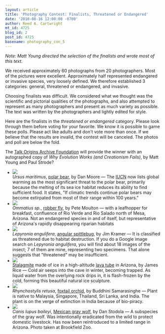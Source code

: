 ```yaml
---
layout: article
title: 'Photography Contest: Finalists, Threatened or Endangered'
date: '2010-08-16 12:00:00 -0700'
author: Reed A. Cartwright
mt_id: 4725
blog_id: 2
post_id: 4725
basename: photography_con_5
---
```

_Note: Matt Young directed the selection of the finalists and wrote most of this text._

We received approximately 60 photographs from 20 photographers.  Most of the pictures were excellent.  Approximately half represented endangered or invasive species, very loosely defined. We therefore established 3 categories: general, threatened or endangered, and invasive. 

Choosing finalists was difficult. We considered what we thought was the scientific and pictorial qualities of the photographs, and also attempted to represent as many photographers and present as much variety as possible. The text was written by the photographers and lightly edited for style.

Here are the finalists in the _threatened or endangered_ category.  Please look through them before voting for your favorite.  We know it is possible to game these polls.  Please act like adults and don't vote more than once.  If we believe that the results are invalid, the contest will be canceled.  The photos and poll are below the fold.

The [Talk Origins Archive Foundation](http://www.talkorigins.org/foundation/donate.html) will provide the winner with an autographed copy of _Why Evolution Works (and Creationism Fails)_, by Matt Young and Paul Strode?


<style>
#mygalleryview {
}
.gallery {
background-color: #333 !important;
margin-left: auto;
margin-right: auto;
}
.pointer {
border-bottom-color: #FFF !important;
}
.frame.current .img_wrap {
border-color: #FFF !important;
}
.gallery img {
margin: 0px !important;
}
.frame .img_wrap {
border-width: 3px !important;
}
.panel-overlay {
overflow:auto !important;
} 
</style>
<ul id="mygalleryview" >
<li><img src="http://pandasthumb.org/archives/2010/08/08/Moore-Polar_Bear.jpg " />
<div class="panel-overlay">
<i>Ursus maritimus</i>, <a href="http://en.wikipedia.org/wiki/Polar_bear">polar bear</a>, by Dan Moore &mdash;  The <a href="http://en.wikipedia.org/wiki/IUCN_Red_List">IUCN</a> now lists global warming as the most significant threat to the polar bear, primarily because the melting of its sea ice habitat reduces its ability to find sufficient food.  It states, "If climatic trends continue polar bears may become extirpated from most of their range within 100 years."
</div>
</li>
<li><img src="http://pandasthumb.org/archives/2010/08/08/Moulton.Ommatius_sp.jpg" />
<div class="panel-overlay">
<i>Ommatius sp.</i>, <a href="http://bugguide.net/node/view/20270">robber fly</a>, by Pete Moulton &mdash; with a leafhopper for breakfast, confluence of  Rio Verde and Rio Salado north of Mesa, Arizona. Not an endangered species in and of itself, but representative of Arizona's rapidly disappearing riparian habitats
</div>
</li>
<li><img src="http://pandasthumb.org/archives/2010/08/08/Kramer.Lepyronia_angulifera.jpg" />
<div class="panel-overlay">
<i>Lepyronia angulifera</i>, <a href="http://bugguide.net/node/view/172143">angular spittlebug</a>, by Jim Kramer &mdash; It is classified as threatened due to habitat destruction. If you do a Google image search on <i>Lepyronia angulifera</i>, you will find about 18 images of the insect; 7 of them are mine, representing two specimens.  That alone suggests that "threatened" may be insufficient.
</div>
</li>
<li><img src="http://pandasthumb.org/archives/2010/08/08/Rice_Ice_Stalagmite_in_Arizona_Lava_Tube.jpg " />
<div class="panel-overlay">
<a href="http://en.wikipedia.org/wiki/Stalagmite">Stalagmite</a> made of ice in a high-altitude <a href="http://en.wikipedia.org/wiki/Lava_tube">lava tube</a> in Arizona, by James Rice &mdash; Cold air seeps into the cave in winter, becoming trapped. As liquid water from the overlying rock drips in, it is flash-frozen by the cold, forming this beautiful natural ice sculpture.
</div>
</li>
<li><img src="http://pandasthumb.org/archives/2010/08/08/Samarasinghe.Rhynchostylis_retusa.JPG" />
<div class="panel-overlay">
<i>Rhynchostylis retusa</i>, <a href="http://en.wikipedia.org/wiki/Rhynchostylis_retusa">foxtail orchid</a>, by Buddhini Samarasinghe &mdash; Plant is native to Malaysia, Singapore, Thailand, Sri Lanka, and India.  The plant is on the verge of extinction in India because of bio-piracy.
</div>
</li>
<li><img src="http://pandasthumb.org/archives/2010/08/08/Stodola.Mexican_Gray_Wolf.jpg" />
<div class="panel-overlay">
<i>Canis lupus baileyi</i>, <a href="http://en.wikipedia.org/wiki/Mexican_Wolf">Mexican gray wolf</a>, by Dan Stodola &mdash; A subspecies of the gray wolf. Was intentionally eradicated from the wild to protect domestic livestock. Has now been reintroduced to a limited range in Arizona. Photo taken at Brookfield Zoo.
</div>
</li>
</ul>
<script>
$(function(){
$('#mygalleryview').galleryView({
panel_width: 600,
panel_height: 450,
frame_width: 100,
frame_height: 100,
nav_theme: '/scripts/ext/themes/light',
transition_interval: 0
});
});
</script>
